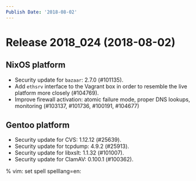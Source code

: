 ```yaml
---
Publish Date: '2018-08-02'
---
```


# Release 2018_024 (2018-08-02)

## NixOS platform

- Security update for `bazaar`: 2.7.0 (#101135).
- Add `ethsrv` interface to the Vagrant box in order to resemble the live
  platform more closely (#104769).
- Improve firewall activation: atomic failure mode, proper DNS lookups,
  monitoring (#103137, #101736, #100191, #104677)

## Gentoo platform

- Security update for CVS: 1.12.12 (#25639).
- Security update for tcpdump: 4.9.2 (#25913).
- Security update for libxslt: 1.1.32 (#101007).
- Security update for ClamAV: 0.100.1 (#100362).

% vim: set spell spelllang=en:
